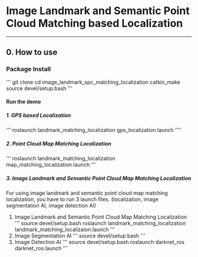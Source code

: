 # Image Landmark and Semantic Point Cloud Matching based Localization

---------------------------------------------------------------------

## 0. How to use
### Package Install
'''
git clone 
cd image_landmark_spc_matching_localization
catkin_make
source devel/setup.bash
'''
#### Run the demo
##### 1. GPS based Localization
'''
roslaunch landmark_matching_localization gps_localization.launch 
''''
##### 2. Point Cloud Map Matching Localization
'''
roslaunch landmark_matching_localization map_matching_localization.launch 
'''
##### 3. Image Landmark and Semantic Point Cloud Map Matching Localization
For using image landmark and semantic point cloud map matching localization, you have to run 3 launch files.
(localization, image segmentation AI, image detection AI)

1. Image Landmark and Semantic Point Cloud Map Matching Localization
'''
source devel/setup.bash
roslaunch landmark_matching_localization landmark_matching_localizaion.launch 
'''
2. Image Segmentation AI
'''
source devel/setup.bash
'''
3. Image Detection AI
'''
source devel/setup.bash
roslaunch darknet_ros darknet_ros.launch
'''
